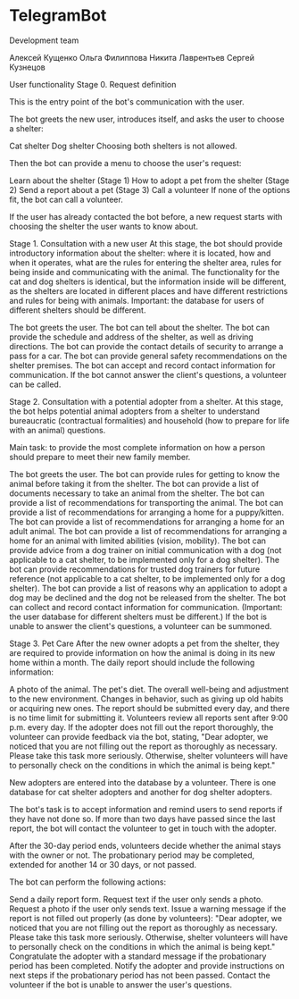 # TelegramBot

Development team

Алексей Кущенко
Ольга Филиппова
Никита Лаврентьев
Сергей Кузнецов

User functionality
Stage 0. Request definition

This is the entry point of the bot's communication with the user.

The bot greets the new user, introduces itself, and asks the user to choose a shelter:

Cat shelter Dog shelter Choosing both shelters is not allowed.

Then the bot can provide a menu to choose the user's request:

Learn about the shelter (Stage 1) How to adopt a pet from the shelter (Stage 2) Send a report about a pet (Stage 3) Call a volunteer If none of the options fit, the bot can call a volunteer.

If the user has already contacted the bot before, a new request starts with choosing the shelter the user wants to know about.

Stage 1. Consultation with a new user
At this stage, the bot should provide introductory information about the shelter: where it is located, how and when it operates, what are the rules for entering the shelter area, rules for being inside and communicating with the animal. The functionality for the cat and dog shelters is identical, but the information inside will be different, as the shelters are located in different places and have different restrictions and rules for being with animals. Important: the database for users of different shelters should be different.

The bot greets the user. The bot can tell about the shelter. The bot can provide the schedule and address of the shelter, as well as driving directions. The bot can provide the contact details of security to arrange a pass for a car. The bot can provide general safety recommendations on the shelter premises. The bot can accept and record contact information for communication. If the bot cannot answer the client's questions, a volunteer can be called.

Stage 2. Consultation with a potential adopter from a shelter.
At this stage, the bot helps potential animal adopters from a shelter to understand bureaucratic (contractual formalities) and household (how to prepare for life with an animal) questions.

Main task: to provide the most complete information on how a person should prepare to meet their new family member.

The bot greets the user. The bot can provide rules for getting to know the animal before taking it from the shelter. The bot can provide a list of documents necessary to take an animal from the shelter. The bot can provide a list of recommendations for transporting the animal. The bot can provide a list of recommendations for arranging a home for a puppy/kitten. The bot can provide a list of recommendations for arranging a home for an adult animal. The bot can provide a list of recommendations for arranging a home for an animal with limited abilities (vision, mobility). The bot can provide advice from a dog trainer on initial communication with a dog (not applicable to a cat shelter, to be implemented only for a dog shelter). The bot can provide recommendations for trusted dog trainers for future reference (not applicable to a cat shelter, to be implemented only for a dog shelter). The bot can provide a list of reasons why an application to adopt a dog may be declined and the dog not be released from the shelter. The bot can collect and record contact information for communication. (Important: the user database for different shelters must be different.) If the bot is unable to answer the client's questions, a volunteer can be summoned.

Stage 3. Pet Care
After the new owner adopts a pet from the shelter, they are required to provide information on how the animal is doing in its new home within a month. The daily report should include the following information:

A photo of the animal. The pet's diet. The overall well-being and adjustment to the new environment. Changes in behavior, such as giving up old habits or acquiring new ones. The report should be submitted every day, and there is no time limit for submitting it. Volunteers review all reports sent after 9:00 p.m. every day. If the adopter does not fill out the report thoroughly, the volunteer can provide feedback via the bot, stating, "Dear adopter, we noticed that you are not filling out the report as thoroughly as necessary. Please take this task more seriously. Otherwise, shelter volunteers will have to personally check on the conditions in which the animal is being kept."

New adopters are entered into the database by a volunteer. There is one database for cat shelter adopters and another for dog shelter adopters.

The bot's task is to accept information and remind users to send reports if they have not done so. If more than two days have passed since the last report, the bot will contact the volunteer to get in touch with the adopter.

After the 30-day period ends, volunteers decide whether the animal stays with the owner or not. The probationary period may be completed, extended for another 14 or 30 days, or not passed.

The bot can perform the following actions:

Send a daily report form. Request text if the user only sends a photo. Request a photo if the user only sends text. Issue a warning message if the report is not filled out properly (as done by volunteers): "Dear adopter, we noticed that you are not filling out the report as thoroughly as necessary. Please take this task more seriously. Otherwise, shelter volunteers will have to personally check on the conditions in which the animal is being kept." Congratulate the adopter with a standard message if the probationary period has been completed. Notify the adopter and provide instructions on next steps if the probationary period has not been passed. Contact the volunteer if the bot is unable to answer the user's questions.